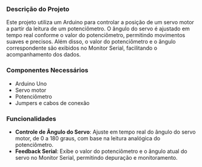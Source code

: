### Descrição do Projeto
Este projeto utiliza um Arduino para controlar a posição de um servo motor a partir da leitura de um potenciômetro. O ângulo do servo é ajustado em tempo real conforme o valor do potenciômetro, permitindo movimentos suaves e precisos. Além disso, o valor do potenciômetro e o ângulo correspondente são exibidos no Monitor Serial, facilitando o acompanhamento dos dados.

### Componentes Necessários
- Arduino Uno
- Servo motor
- Potenciômetro
- Jumpers e cabos de conexão

### Funcionalidades
- **Controle de Ângulo do Servo**: Ajuste em tempo real do ângulo do servo motor, de 0 a 180 graus, com base na leitura analógica do potenciômetro.
- **Feedback Serial**: Exibe o valor do potenciômetro e o ângulo atual do servo no Monitor Serial, permitindo depuração e monitoramento.